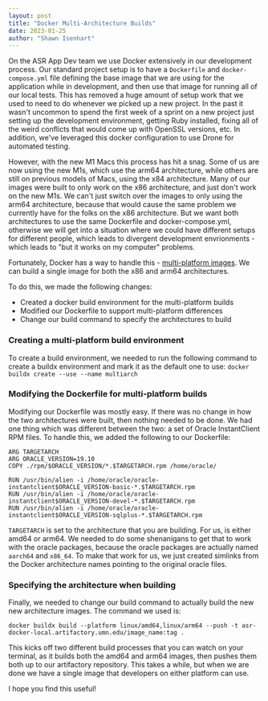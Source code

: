 ```yaml
---
layout: post
title: "Docker Multi-Architecture Builds"
date: 2023-01-25
author: "Shawn Isenhart"
---
```


On the ASR App Dev team we use Docker extensively in our development process.  Our standard project setup is to have a `Dockerfile` and `docker-compose.yml` file defining the base image that we are using for the application while in development, and then use that image for running all of our local tests.  This has removed a huge amount of setup work that we used to need to do whenever we picked up a new project.  In the past it wasn't uncommon to spend the first week of a sprint on a new project just setting up the development environment, getting Ruby installed, fixing all of the weird conflicts that would come up with OpenSSL versions, etc.  In addition, we've leveraged this docker configuration to use Drone for automated testing.

However, with the new M1 Macs this process has hit a snag.  Some of us are now using the new M1s, which use the arm64 architecture, while others are still on previous models of Macs, using the x84 architecture.  Many of our images were built to only work on the x86 architecture, and just don't work on the new M1s.  We can't just switch over the images to only using the arm64 architecture, because that would cause the same problem we currently have for the folks on the x86 architecture.  But we want both architectures to use the same Dockerfile and docker-compose.yml, otherwise we will get into a situation where we could have different setups for different people, which leads to divergent development envrionments - which leads to "but it works on my computer" problems.

Fortunately, Docker has a way to handle this - [multi-platform images](https://docs.docker.com/build/building/multi-platform/).  We can build a single image for both the x86 and arm64 architectures.

To do this, we made the following changes:
 - Created a docker build environment for the multi-platform builds
 - Modified our Dockerfile to support multi-platform differences
 - Change our build command to specify the architectures to build

### Creating a multi-platform build environment

To create a build environment, we needed to run the following command to create a buildx environment and mark it as the default one to use:
`docker buildx create --use --name multiarch`

### Modifying the Dockerfile for multi-platform builds

Modifying our Dockerfile was mostly easy.  If there was no change in how the two architectures were built, then nothing needed to be done.  We had one thing which was different between the two: a set of Oracle InstantClient RPM files.  To handle this, we added the following to our Dockerfile:

```
ARG TARGETARCH
ARG ORACLE_VERSION=19.10
COPY ./rpm/$ORACLE_VERSION/*.$TARGETARCH.rpm /home/oracle/

RUN /usr/bin/alien -i /home/oracle/oracle-instantclient$ORACLE_VERSION-basic-*.$TARGETARCH.rpm
RUN /usr/bin/alien -i /home/oracle/oracle-instantclient$ORACLE_VERSION-devel-*.$TARGETARCH.rpm
RUN /usr/bin/alien -i /home/oracle/oracle-instantclient$ORACLE_VERSION-sqlplus-*.$TARGETARCH.rpm
```

`TARGETARCH` is set to the architecture that you are building.  For us, is either amd64 or arm64.  We needed to do some shenanigans to get that to work with the oracle packages, because the oracle packages are actually named `aarch64` and `x86_64`.  To make that work for us, we just created simlinks from the Docker architecture names pointing to the original oracle files.

### Specifying the architecture when building

Finally, we needed to change our build command to actually build the new new architecture images.  The command we used is:

`docker buildx build --platform linux/amd64,linux/arm64 --push -t asr-docker-local.artifactory.umn.edu/image_name:tag .`

This kicks off two different build processes that you can watch on your terminal, as it builds both the amd64 and arm64 images, then pushes them both up to our artifactory repository.  This takes a while, but when we are done we have a single image that developers on either platform can use.

I hope you find this useful!

